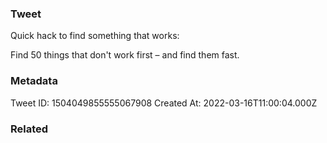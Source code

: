 ### Tweet
Quick hack to find something that works: 

Find 50 things that don't work first – and find them fast.

### Metadata
Tweet ID: 1504049855555067908
Created At: 2022-03-16T11:00:04.000Z

### Related

